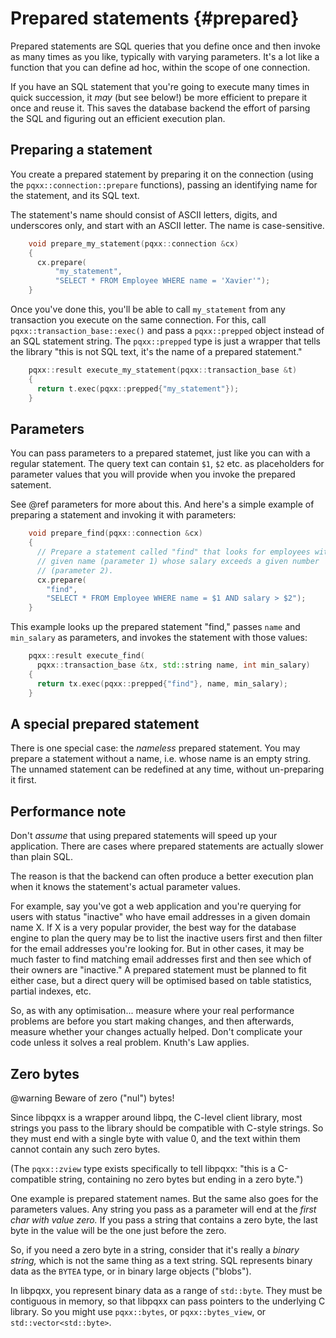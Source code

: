 Prepared statements                    {#prepared}
===================

Prepared statements are SQL queries that you define once and then invoke
as many times as you like, typically with varying parameters.  It's a lot like
a function that you can define ad hoc, within the scope of one connection.

If you have an SQL statement that you're going to execute many times in
quick succession, it _may_ (but see below!) be more efficient to prepare it
once and reuse it.  This saves the database backend the effort of parsing the
SQL and figuring out an efficient execution plan.


Preparing a statement
---------------------

You create a prepared statement by preparing it on the connection (using the
`pqxx::connection::prepare` functions), passing an identifying name for the
statement, and its SQL text.

The statement's name should consist of ASCII letters, digits, and underscores
only, and start with an ASCII letter.  The name is case-sensitive.

```cxx
    void prepare_my_statement(pqxx::connection &cx)
    {
      cx.prepare(
          "my_statement",
          "SELECT * FROM Employee WHERE name = 'Xavier'");
    }
```

Once you've done this, you'll be able to call `my_statement` from any
transaction you execute on the same connection.  For this, call
`pqxx::transaction_base::exec()` and pass a `pqxx::prepped` object instead of
an SQL statement string.  The `pqxx::prepped` type is just a wrapper that tells
the library "this is not SQL text, it's the name of a prepared statement."

```cxx
    pqxx::result execute_my_statement(pqxx::transaction_base &t)
    {
      return t.exec(pqxx::prepped{"my_statement"});
    }
```


Parameters
----------

You can pass parameters to a prepared statemet, just like you can with a
regular statement.  The query text can contain `$1`, `$2` etc. as placeholders
for parameter values that you will provide when you invoke the prepared
satement.

See @ref parameters for more about this.  And here's a simple example of
preparing a statement and invoking it with parameters:

```cxx
    void prepare_find(pqxx::connection &cx)
    {
      // Prepare a statement called "find" that looks for employees with a
      // given name (parameter 1) whose salary exceeds a given number
      // (parameter 2).
      cx.prepare(
        "find",
        "SELECT * FROM Employee WHERE name = $1 AND salary > $2");
    }
```

This example looks up the prepared statement "find," passes `name` and
`min_salary` as parameters, and invokes the statement with those values:

```cxx
    pqxx::result execute_find(
      pqxx::transaction_base &tx, std::string name, int min_salary)
    {
      return tx.exec(pqxx::prepped{"find"}, name, min_salary);
    }
```


A special prepared statement
----------------------------

There is one special case: the _nameless_ prepared statement.  You may prepare
a statement without a name, i.e. whose name is an empty string.  The unnamed
statement can be redefined at any time, without un-preparing it first.


Performance note
----------------

Don't _assume_ that using prepared statements will speed up your application.
There are cases where prepared statements are actually slower than plain SQL.

The reason is that the backend can often produce a better execution plan when
it knows the statement's actual parameter values.

For example, say you've got a web application and you're querying for users
with status "inactive" who have email addresses in a given domain name X.  If
X is a very popular provider, the best way for the database engine to plan the
query may be to list the inactive users first and then filter for the email
addresses you're looking for.  But in other cases, it may be much faster to
find matching email addresses first and then see which of their owners are
"inactive."  A prepared statement must be planned to fit either case, but a
direct query will be optimised based on table statistics, partial indexes, etc.

So, as with any optimisation... measure where your real performance problems
are before you start making changes, and then afterwards, measure whether your
changes actually helped.  Don't complicate your code unless it solves a real
problem.  Knuth's Law applies.


Zero bytes
----------

@warning Beware of zero ("nul") bytes!

Since libpqxx is a wrapper around libpq, the C-level client library, most
strings you pass to the library should be compatible with C-style strings.  So
they must end with a single byte with value 0, and the text within them cannot
contain any such zero bytes.

(The `pqxx::zview` type exists specifically to tell libpqxx: "this is a
C-compatible string, containing no zero bytes but ending in a zero byte.")

One example is prepared statement names.  But the same also goes for the
parameters values.  Any string you pass as a parameter will end at the _first
char with value zero._  If you pass a string that contains a zero byte, the
last byte in the value will be the one just before the zero.

So, if you need a zero byte in a string, consider that it's really a _binary
string,_ which is not the same thing as a text string.  SQL represents binary
data as the `BYTEA` type, or in binary large objects ("blobs").

In libpqxx, you represent binary data as a range of `std::byte`.  They must be
contiguous in memory, so that libpqxx can pass pointers to the underlying C
library.  So you might use `pqxx::bytes`, or `pqxx::bytes_view`, or
`std::vector<std::byte>`.
